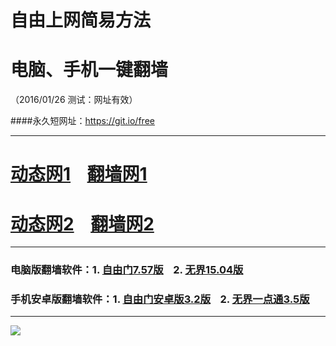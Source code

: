 # 自由上网简易方法
# 电脑、手机一键翻墙
（2016/01/26 测试：网址有效）

####永久短网址：https://git.io/free

***

# <a href="http://dt03.kiani.com/126" target="_blank">动态网1</a>&nbsp;&nbsp;&nbsp;&nbsp;<a href="http://fq02.k4ds.org" target="_blank">翻墙网1</a>

# <a href="http://dt-04.turocied.com/126" target="_blank">动态网2</a>&nbsp;&nbsp;&nbsp;&nbsp;<a href="http://fq06.7a.org" target="_blank">翻墙网2</a>

***

### 电脑版翻墙软件：1. <a href="http://fq07.inet2.org/fgget.php?fid=fg757p.zip" target="_blank">自由门7.57版</a>&nbsp;&nbsp;&nbsp;&nbsp;2. <a href="http://fq07.inet2.org/fgget.php?fid=u1504.zip" target="_blank">无界15.04版</a>

### 手机安卓版翻墙软件：1. <a href="http://fq07.inet2.org/fgget.php?fid=fgma32.apk" target="_blank">自由门安卓版3.2版</a>&nbsp;&nbsp;&nbsp;&nbsp;2. <a href="http://fq07.inet2.org/fgget.php?fid=um3.5.apk" target="_blank">无界一点通3.5版</a>

***
<p><img src="http://fq07.inet2.org/pic/yjfq0.png"></p>  
